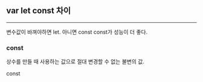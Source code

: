 ## var let const 차이
---
변수값이 바껴야하면 let. 아니면 const
const가 성능이 더 좋다.

### const
상수를 만들 때 사용하는 값으로 절대 변경할 수 없는 불변의 값.

const